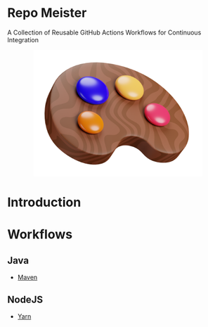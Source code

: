 # Repo Meister

A Collection of Reusable GitHub Actions Workflows for Continuous Integration

<div align="center">
  <img src="docs/repo-meister-logo.png" width="384"/>
</div>

# Introduction

# Workflows

## Java

- [Maven](docs/workflows/java/maven.md)

## NodeJS

- [Yarn](docs/workflows/nodejs/yarn.md)
